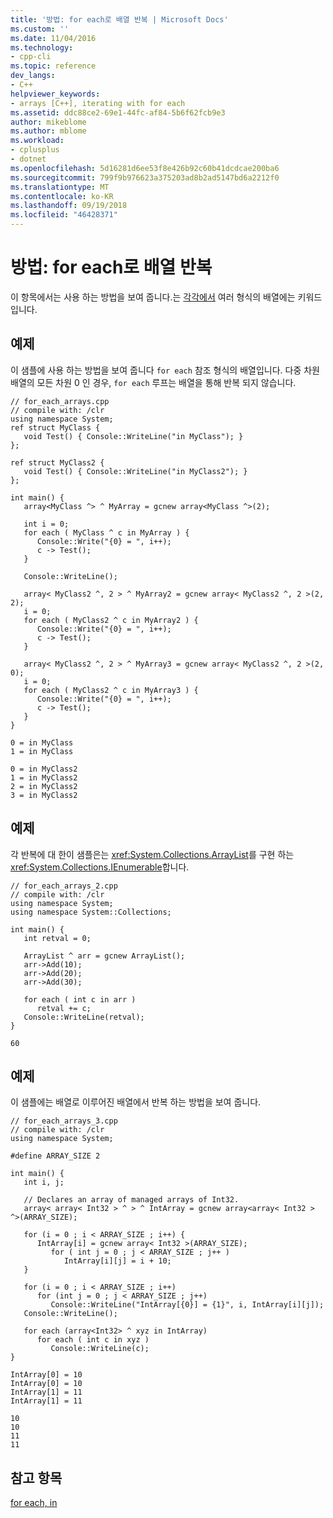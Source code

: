 ```yaml
---
title: '방법: for each로 배열 반복 | Microsoft Docs'
ms.custom: ''
ms.date: 11/04/2016
ms.technology:
- cpp-cli
ms.topic: reference
dev_langs:
- C++
helpviewer_keywords:
- arrays [C++], iterating with for each
ms.assetid: ddc88ce2-69e1-44fc-af84-5b6f62fcb9e3
author: mikeblome
ms.author: mblome
ms.workload:
- cplusplus
- dotnet
ms.openlocfilehash: 5d16281d6ee53f8e426b92c60b41dcdcae200ba6
ms.sourcegitcommit: 799f9b976623a375203ad8b2ad5147bd6a2212f0
ms.translationtype: MT
ms.contentlocale: ko-KR
ms.lasthandoff: 09/19/2018
ms.locfileid: "46428371"
---
```

# <a name="how-to-iterate-over-arrays-with-for-each"></a>방법: for each로 배열 반복

이 항목에서는 사용 하는 방법을 보여 줍니다.는 [각각에서](../dotnet/for-each-in.md) 여러 형식의 배열에는 키워드입니다.

## <a name="example"></a>예제

이 샘플에 사용 하는 방법을 보여 줍니다 `for each` 참조 형식의 배열입니다.  다중 차원 배열의 모든 차원 0 인 경우, `for each` 루프는 배열을 통해 반복 되지 않습니다.

```
// for_each_arrays.cpp
// compile with: /clr
using namespace System;
ref struct MyClass {
   void Test() { Console::WriteLine("in MyClass"); }
};

ref struct MyClass2 {
   void Test() { Console::WriteLine("in MyClass2"); }
};

int main() {
   array<MyClass ^> ^ MyArray = gcnew array<MyClass ^>(2);

   int i = 0;
   for each ( MyClass ^ c in MyArray ) {
      Console::Write("{0} = ", i++);
      c -> Test();
   }

   Console::WriteLine();

   array< MyClass2 ^, 2 > ^ MyArray2 = gcnew array< MyClass2 ^, 2 >(2, 2);
   i = 0;
   for each ( MyClass2 ^ c in MyArray2 ) {
      Console::Write("{0} = ", i++);
      c -> Test();
   }

   array< MyClass2 ^, 2 > ^ MyArray3 = gcnew array< MyClass2 ^, 2 >(2, 0);
   i = 0;
   for each ( MyClass2 ^ c in MyArray3 ) {
      Console::Write("{0} = ", i++);
      c -> Test();
   }
}
```

```Output
0 = in MyClass
1 = in MyClass

0 = in MyClass2
1 = in MyClass2
2 = in MyClass2
3 = in MyClass2
```

## <a name="example"></a>예제

각 반복에 대 한이 샘플은는 <xref:System.Collections.ArrayList>를 구현 하는 <xref:System.Collections.IEnumerable>합니다.

```
// for_each_arrays_2.cpp
// compile with: /clr
using namespace System;
using namespace System::Collections;

int main() {
   int retval = 0;

   ArrayList ^ arr = gcnew ArrayList();
   arr->Add(10);
   arr->Add(20);
   arr->Add(30);

   for each ( int c in arr )
      retval += c;
   Console::WriteLine(retval);
}
```

```Output
60
```

## <a name="example"></a>예제

이 샘플에는 배열로 이루어진 배열에서 반복 하는 방법을 보여 줍니다.

```
// for_each_arrays_3.cpp
// compile with: /clr
using namespace System;

#define ARRAY_SIZE 2

int main() {
   int i, j;

   // Declares an array of managed arrays of Int32.
   array< array< Int32 > ^ > ^ IntArray = gcnew array<array< Int32 > ^>(ARRAY_SIZE);

   for (i = 0 ; i < ARRAY_SIZE ; i++) {
      IntArray[i] = gcnew array< Int32 >(ARRAY_SIZE);
         for ( int j = 0 ; j < ARRAY_SIZE ; j++ )
            IntArray[i][j] = i + 10;
   }

   for (i = 0 ; i < ARRAY_SIZE ; i++)
      for (int j = 0 ; j < ARRAY_SIZE ; j++)
         Console::WriteLine("IntArray[{0}] = {1}", i, IntArray[i][j]);
   Console::WriteLine();

   for each (array<Int32> ^ xyz in IntArray)
      for each ( int c in xyz )
         Console::WriteLine(c);
}
```

```Output
IntArray[0] = 10
IntArray[0] = 10
IntArray[1] = 11
IntArray[1] = 11

10
10
11
11
```

## <a name="see-also"></a>참고 항목

[for each, in](../dotnet/for-each-in.md)